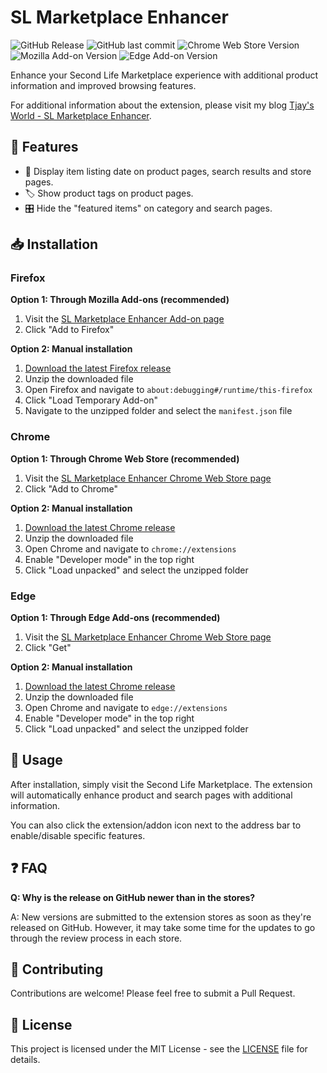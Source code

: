 # SL Marketplace Enhancer

![GitHub Release](https://img.shields.io/github/v/release/dvask/sl-marketplace-enhancer)
![GitHub last commit](https://img.shields.io/github/last-commit/dvask/sl-marketplace-enhancer)
![Chrome Web Store Version](https://img.shields.io/chrome-web-store/v/kpakiohanmcbpimlnahedhbggapnbnph)
![Mozilla Add-on Version](https://img.shields.io/amo/v/%7B0407efd9-c9f8-4fc4-af4e-8440037499cf%7D)
![Edge Add-on Version](https://img.shields.io/badge/dynamic/json?label=Edge%20Add-on%20Version&query=%24.version&url=https%3A%2F%2Fmicrosoftedge.microsoft.com%2Faddons%2Fgetproductdetailsbycrxid%2Figilingjcjfjfejpihidhhlfalmknbdd)


Enhance your Second Life Marketplace experience with additional product information and improved browsing features.

For additional information about the extension, please visit my blog [Tjay's World - SL Marketplace Enhancer](https://tjaysworld.com/sl-marketplace-enhancer).

## 🚀 Features

- 📅 Display item listing date on product pages, search results and store pages.
- 🏷️ Show product tags on product pages.
- 🎛️ Hide the  "featured items" on category and search pages.

## 📥 Installation

### Firefox

**Option 1: Through Mozilla Add-ons (recommended)**
1. Visit the [SL Marketplace Enhancer Add-on page](https://addons.mozilla.org/en-US/firefox/addon/sl-marketplace-enhancer/)
2. Click "Add to Firefox"

**Option 2: Manual installation**
1. [Download the latest Firefox release](https://github.com/dvask/sl-marketplace-enhancer/releases/latest)
2. Unzip the downloaded file
3. Open Firefox and navigate to `about:debugging#/runtime/this-firefox`
4. Click "Load Temporary Add-on"
5. Navigate to the unzipped folder and select the `manifest.json` file

### Chrome

**Option 1: Through Chrome Web Store (recommended)**
1. Visit the [SL Marketplace Enhancer Chrome Web Store page](https://chromewebstore.google.com/detail/sl-marketplace-enhancer/kpakiohanmcbpimlnahedhbggapnbnph)
2. Click "Add to Chrome"

**Option 2: Manual installation**
1. [Download the latest Chrome release](https://github.com/dvask/sl-marketplace-enhancer/releases/latest)
2. Unzip the downloaded file
3. Open Chrome and navigate to `chrome://extensions`
4. Enable "Developer mode" in the top right
5. Click "Load unpacked" and select the unzipped folder

### Edge

**Option 1: Through Edge Add-ons (recommended)**
1. Visit the [SL Marketplace Enhancer Chrome Web Store page](https://microsoftedge.microsoft.com/addons/detail/sl-marketplace-enhancer/igilingjcjfjfejpihidhhlfalmknbdd)
2. Click "Get"

**Option 2: Manual installation**
1. [Download the latest Chrome release](https://github.com/dvask/sl-marketplace-enhancer/releases/latest)
2. Unzip the downloaded file
3. Open Chrome and navigate to `edge://extensions`
4. Enable "Developer mode" in the top right
5. Click "Load unpacked" and select the unzipped folder

## 🔧 Usage

After installation, simply visit the Second Life Marketplace. The extension will automatically enhance product and search pages with additional information.

You can also click the extension/addon icon next to the address bar to enable/disable specific features.

## ❓ FAQ

**Q: Why is the release on GitHub newer than in the stores?**

A: New versions are submitted to the extension stores as soon as they're released on GitHub. However, it may take some time for the updates to go through the review process in each store.

## 🤝 Contributing

Contributions are welcome! Please feel free to submit a Pull Request.

## 📄 License

This project is licensed under the MIT License - see the [LICENSE](LICENSE) file for details.
